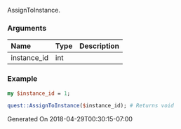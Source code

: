 AssignToInstance.
### Arguments
**Name**|**Type**|**Description**
:---|:---|:---
instance_id|int|

### Example

```perl
my $instance_id = 1;

quest::AssignToInstance($instance_id); # Returns void
```


Generated On 2018-04-29T00:30:15-07:00